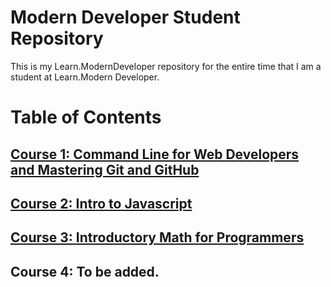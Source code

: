 # Modern Developer Student Repository
This is my Learn.ModernDeveloper repository for the entire time that I am a student at Learn.Modern Developer.

# Table of Contents


## [Course 1: Command Line for Web Developers and Mastering Git and GitHub](Course-01-Command-Line-for-Web-Developers-and-Mastering-Git-and-GitHub/)

## [Course 2: Intro to Javascript](Course-02-Intro-to-Javascript/)

## [Course 3: Introductory Math for Programmers](Course-03-Introductory-Math-for-Programmers/)

## Course 4: **To be added.**
